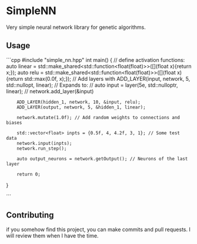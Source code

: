# SimpleNN
Very simple neural network library for genetic algorithms.
## Usage
´´´cpp
#include "simple_nn.hpp"
int main() {
    // define activation functions:
		auto linear = std::make_shared<std::function<float(float)>>([](float x){return x;});
		auto relu = std::make_shared<std::function<float(float)>>([](float x){return std::max(0.0f, x);});
		// Add layers with
		ADD_LAYER(input, network, 5, std::nullopt, linear);
		// Expands to:
		// auto input = layer(5e, std::nulloptr, linear);
		// network.add_layer(&input)
		
		ADD_LAYER(hidden_1, network, 10, &input, relu);
		ADD_LAYER(output, network, 5, &hidden_1, linear);

		network.mutate(1.0f); // Add random weights to connections and biases
		
		std::vector<float> inpts = {0.5f, 4, 4.2f, 3, 1}; // Some test data
		network.input(inpts);
		network.run_step();

		auto output_neurons = network.getOutput(); // Neurons of the last layer

		return 0;
}

´´´

## Contributing
if you somehow find this project, you can make commits and pull requests. I will review them when I have the time.
